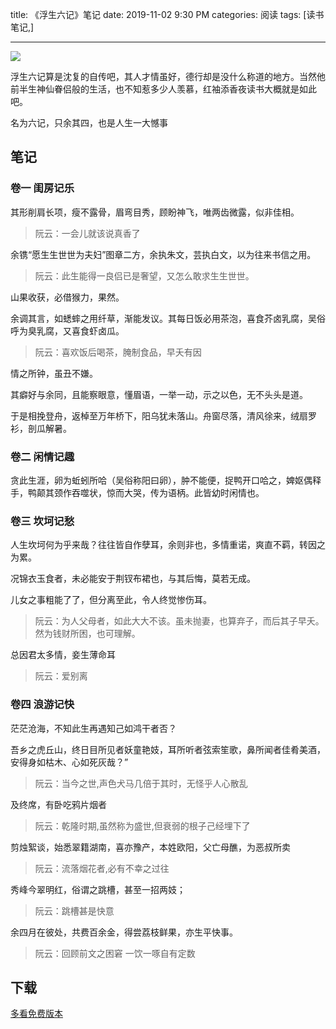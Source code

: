 title: 《浮生六记》笔记
date: 2019-11-02 9:30 PM
categories: 阅读
tags: [读书笔记,]

---

![](http://image.runjf.com/mweb/2019-12-07-15756871927995.jpg?300x)

浮生六记算是沈复的自传吧，其人才情虽好，德行却是没什么称道的地方。当然他前半生神仙眷侣般的生活，也不知惹多少人羡慕，红袖添香夜读书大概就是如此吧。

名为六记，只余其四，也是人生一大憾事

## 笔记
### 卷一 闺房记乐

其形削肩长项，瘦不露骨，眉弯目秀，顾盼神飞，唯两齿微露，似非佳相。
> 阮云：一会儿就该说真香了

余镌“愿生生世世为夫妇”图章二方，余执朱文，芸执白文，以为往来书信之用。
> 阮云：此生能得一良侣已是奢望，又怎么敢求生生世世。 

山果收获，必借猴力，果然。

余调其言，如蟋蟀之用纤草，渐能发议。其每日饭必用茶泡，喜食芥卤乳腐，吴俗呼为臭乳腐，又喜食虾卤瓜。
> 阮云：喜欢饭后喝茶，腌制食品，早夭有因

情之所钟，虽丑不嫌。

其癖好与余同，且能察眼意，懂眉语，一举一动，示之以色，无不头头是道。

于是相挽登舟，返棹至万年桥下，阳乌犹未落山。舟窗尽落，清风徐来，绒扇罗衫，剖瓜解暑。

<!--more-->

### 卷二 闲情记趣
贪此生涯，卵为蚯蚓所哈（吴俗称阳曰卵），肿不能便，捉鸭开口哈之，婢妪偶释手，鸭颠其颈作吞噬状，惊而大哭，传为语柄。此皆幼时闲情也。


### 卷三 坎坷记愁
人生坎坷何为乎来哉？往往皆自作孽耳，余则非也，多情重诺，爽直不羁，转因之为累。

况锦衣玉食者，未必能安于荆钗布裙也，与其后悔，莫若无成。

儿女之事粗能了了，但分离至此，令人终觉惨伤耳。
> 阮云：为人父母者，如此大大不该。虽未抛妻，也算弃子，而后其子早夭。然为钱财所困，也可理解。

总因君太多情，妾生薄命耳
> 阮云：爱别离


### 卷四 浪游记快
茫茫沧海，不知此生再遇知己如鸿干者否？

吾乡之虎丘山，终日目所见者妖童艳妓，耳所听者弦索笙歌，鼻所闻者佳肴美酒，安得身如枯木、心如死灰哉？”
> 阮云：当今之世,声色犬马几倍于其时，无怪乎人心散乱

及终席，有卧吃鸦片烟者
> 阮云：乾隆时期,虽然称为盛世,但衰弱的根子己经埋下了

剪烛絮谈，始悉翠籍湖南，喜亦豫产，本姓欧阳，父亡母醮，为恶叔所卖
> 阮云：流落烟花者,必有不幸之过往

秀峰今翠明红，俗谓之跳槽，甚至一招两妓；
> 阮云：跳槽甚是快意

余四月在彼处，共费百余金，得尝荔枝鲜果，亦生平快事。
> 阮云：回顾前文之困窘 一饮一啄自有定数


## 下载
[多看免费版本](https://www.duokan.com/book/341)


